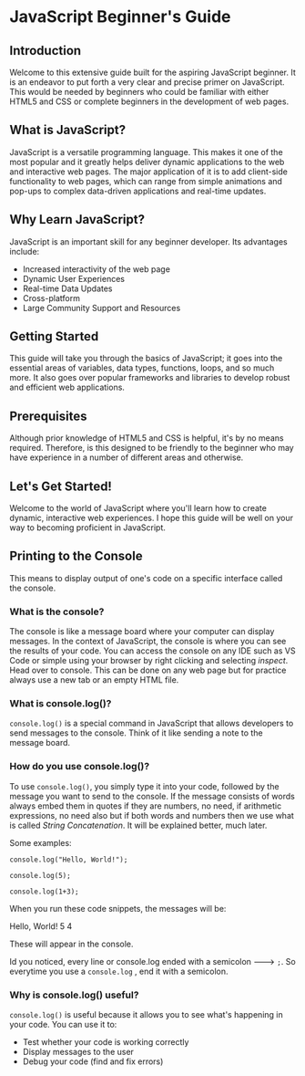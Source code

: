 # JavaScript Beginner's Guide

## Introduction

Welcome to this extensive guide built for the aspiring JavaScript beginner. It is an endeavor to put forth a very clear and precise primer on JavaScript. This would be needed by beginners who could be familiar with either HTML5 and CSS or complete beginners in the development of web pages.

## What is JavaScript?
JavaScript is a versatile programming language. This makes it one of the most popular and it greatly helps deliver dynamic applications to the web and interactive web pages. The major application of it is to add client-side functionality to web pages, which can range from simple animations and pop-ups to complex data-driven applications and real-time updates.

## Why Learn JavaScript?
JavaScript is an important skill for any beginner developer. Its advantages include:

- Increased interactivity of the web page
- Dynamic User Experiences
- Real-time Data Updates
- Cross-platform
- Large Community Support and Resources

## Getting Started
This guide will take you through the basics of JavaScript; it goes into the essential areas of variables, data types, functions, loops, and so much more. It also goes over popular frameworks and libraries to develop robust and efficient web applications.

## Prerequisites
Although prior knowledge of HTML5 and CSS is helpful, it's by no means required. Therefore, is this designed to be friendly to the beginner who may have experience in a number of different areas and otherwise. 

## Let's Get Started!
Welcome to the world of JavaScript where you'll learn how to create dynamic, interactive web experiences. I hope this guide will be well on your way to becoming proficient in JavaScript.

## Printing to the Console

This means to display output of one's code on a specific interface called the console. 

### What is the console?
The console is like a message board where your computer can display messages. In the context of JavaScript, the console is where you can see the results of your code. You can access the console on any IDE such as VS Code or simple using your browser by right clicking and selecting *inspect*. Head over to console. This can be done on any web page but for practice always use a new tab or an empty HTML file. 

### What is console.log()?
`console.log()` is a special command in JavaScript that allows developers to send messages to the console. Think of it like sending a note to the message board.

### How do you use console.log()?
To use `console.log()`, you simply type it into your code, followed by the message you want to send to the console. If the message consists of words always embed them in quotes if they are numbers, no need, if arithmetic expressions, no need also but if both words and numbers then we use what is called *String Concatenation*. It will be explained better, much later. 

Some examples:
```
console.log("Hello, World!");

console.log(5);

console.log(1+3);
```

When you run these code snippets, the messages will be:

Hello, World!
5
4

These will appear in the console.

Id you noticed, every line or console.log ended with a semicolon ---> `;`. So everytime you use a `console.log` , end it with a semicolon. 

### Why is console.log() useful?
`console.log()` is useful because it allows you to see what's happening in your code. You can use it to:

- Test whether your code is working correctly
- Display messages to the user
- Debug your code (find and fix errors)



